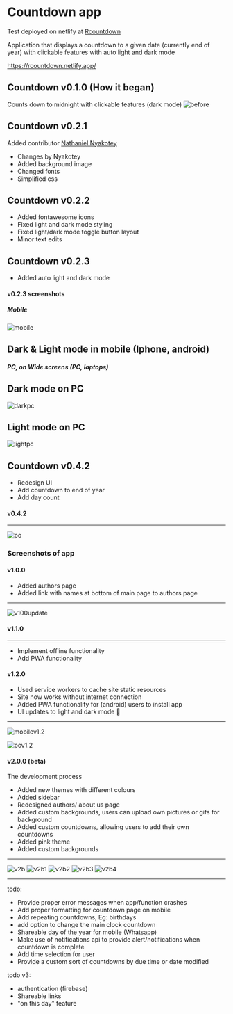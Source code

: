 # Countdown app
Test deployed on netlify at [Rcountdown](https://rcountdown.netlify.app/)

Application that displays a countdown to a given date (currently end of year) with clickable features with auto light and dark mode

https://rcountdown.netlify.app/

## Countdown v0.1.0 (How it began)
Counts down to midnight with clickable features (dark mode)
![before](https://user-images.githubusercontent.com/73431750/147592275-2123d01f-a49a-40c4-afa5-6e563450da5c.png)


## Countdown v0.2.1

Added contributor [Nathaniel Nyakotey](https://github.com/nyakotey)

* Changes by Nyakotey
* Added background image
* Changed fonts
* Simplified css

## Countdown v0.2.2
* Added fontawesome icons
* Fixed light and dark mode styling
* Fixed light/dark mode toggle button layout
* Minor text edits

## Countdown v0.2.3
* Added auto light and dark mode

#### v0.2.3 screenshots
##### Mobile
![mobile](https://user-images.githubusercontent.com/73431750/147591678-5b72d187-91a4-453e-bf5e-e13989782adb.png)

Dark & Light mode in mobile (Iphone, android)
---

##### PC, on Wide screens (PC, laptops)
Dark mode on PC
---
![darkpc](https://user-images.githubusercontent.com/73431750/147591798-52dc8861-8e7c-456e-bdc2-2f4c2880e320.png)


Light mode on PC
---
![lightpc](https://user-images.githubusercontent.com/73431750/147591915-d0a48f8d-c104-4fef-85bb-1467fffdcc53.png)


## Countdown v0.4.2
* Redesign UI
* Add countdown to end of year
* Add day count

#### v0.4.2
---
![pc](https://user-images.githubusercontent.com/73431750/147855844-e87ce479-6e63-4ee5-9e73-53b29cdfb2bb.png)

### Screenshots of app 



#### v1.0.0
* Added authors page
* Added link with names at bottom of main page to authors page
---
![v100update](https://user-images.githubusercontent.com/73431750/150794436-9998eed7-c0a2-4621-8c62-19119b7ad679.png)


#### v1.1.0
---
* Implement offline functionality
* Add PWA functionality


#### v1.2.0
* Used service workers to cache site static resources
* Site now works without internet connection
* Added PWA functionality for (android) users to install app
* UI updates to light and dark mode 👀
---
![mobilev1.2](https://user-images.githubusercontent.com/73431750/149920295-20edf313-7736-45b7-9451-02949f64593c.png)

![pcv1.2](https://user-images.githubusercontent.com/73431750/149921160-cb97133b-84c5-4c72-8084-5dcbc574a532.png)


#### v2.0.0 (beta) 
The development process

* Added new themes with different colours
* Added sidebar
* Redesigned authors/ about us page
* Added custom backgrounds, users can upload own pictures or gifs for background
* Added custom countdowns, allowing users to add their own countdowns
* Added pink theme
* Added custom backgrounds
---


![v2b](https://user-images.githubusercontent.com/73431750/154068140-a8650180-7427-4816-8ca2-d5f8907d34b2.png)
![v2b1](https://user-images.githubusercontent.com/73431750/154068146-33bf9280-15fc-4c12-9142-4470208705d9.png)
![v2b2](https://user-images.githubusercontent.com/73431750/154068151-24b3fb27-7835-4efa-a0d3-73205015f560.png)
![v2b3](https://user-images.githubusercontent.com/73431750/154068153-b87fa7a2-e855-4dd9-bfff-20487f7898e7.png)
![v2b4](https://user-images.githubusercontent.com/73431750/154068156-19e978cd-bc66-4d76-bc92-3ff101d543bb.png)

---
todo: 
* Provide proper error messages when app/function crashes
* Add proper formatting for countdown page on mobile
* Add repeating countdowns, Eg: birthdays
* add option to change the main clock countdown
* Shareable day of the year for mobile (Whatsapp)
* Make use of notifications api to provide alert/notifications when countdown is complete
* Add time selection for user
* Provide a custom sort of countdowns by due time or date modified

todo v3:
* authentication (firebase)
* Shareable links
* "on this day" feature
